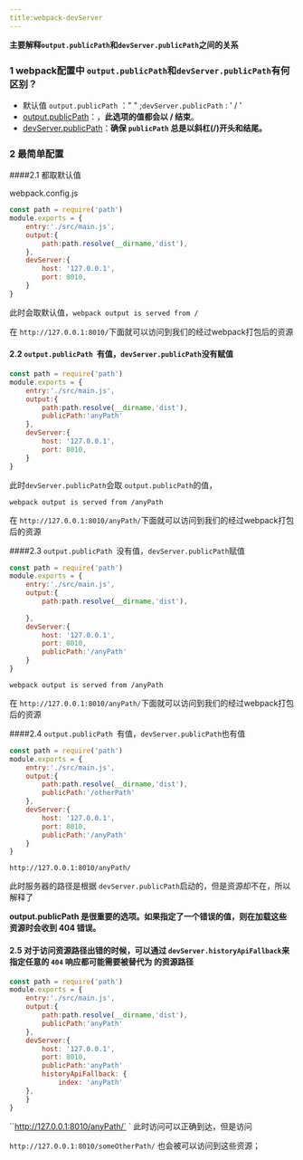 ```yaml
---
title:webpack-devServer
---
```


**主要解释`output.publicPath`和`devServer.publicPath`之间的关系**

### 1 webpack配置中 `output.publicPath`和`devServer.publicPath`有何区别？

* 默认值  `output.publicPath` ：" " ;`devServer.publicPath` : ' / '
* [output.publicPath](https://doc.webpack-china.org/configuration/output/#output-publicpath)：，**此选项的值都会以 / 结束**。
* [devServer.publicPath](https://doc.webpack-china.org/configuration/dev-server/#devserver-publicpath-)：**确保 `publicPath` 总是以斜杠(/)开头和结尾。**

### 2 最简单配置

####2.1 都取默认值

webpack.config.js

```javascript
const path = require('path')
module.exports = {
    entry:'./src/main.js',
    output:{
        path:path.resolve(__dirname,'dist'),
    },
    devServer:{
        host: '127.0.0.1',
    	port: 8010,
    }
}
```

此时会取默认值，`webpack output is served from /`

在 `http://127.0.0.1:8010/`下面就可以访问到我们的经过webpack打包后的资源

#### 2.2 `output.publicPath `有值，`devServer.publicPath`没有赋值

```javascript
const path = require('path')
module.exports = {
    entry:'./src/main.js',
    output:{
        path:path.resolve(__dirname,'dist'),
        publicPath:'anyPath'
    },
    devServer:{
        host: '127.0.0.1',
    	port: 8010,
    }
}
```

此时`devServer.publicPath`会取 `output.publicPath`的值，

`webpack output is served from /anyPath`

在 `http://127.0.0.1:8010/anyPath/`下面就可以访问到我们的经过webpack打包后的资源

####2.3 `output.publicPath `没有值，`devServer.publicPath`赋值

```javascript
const path = require('path')
module.exports = {
    entry:'./src/main.js',
    output:{
        path:path.resolve(__dirname,'dist'),
      
    },
    devServer:{
        host: '127.0.0.1',
    	port: 8010,
        publicPath:'/anyPath'
    }
}
```

`webpack output is served from /anyPath`

在 `http://127.0.0.1:8010/anyPath/`下面就可以访问到我们的经过webpack打包后的资源

####2.4 `output.publicPath `有值，`devServer.publicPath`也有值 

```javascript
const path = require('path')
module.exports = {
    entry:'./src/main.js',
    output:{
        path:path.resolve(__dirname,'dist'),
      	publicPath:'/otherPath'
    },
    devServer:{
        host: '127.0.0.1',
    	port: 8010,
        publicPath:'/anyPath'
    }
}
```

`http://127.0.0.1:8010/anyPath/` 

此时服务器的路径是根据 `devServer.publicPath`启动的，但是资源却不在，所以解释了

**output.publicPath 是很重要的选项。如果指定了一个错误的值，则在加载这些资源时会收到 404 错误。**

#### 2.5 对于访问资源路径出错的时候，可以通过 `devServer.historyApiFallback`来指定任意的 `404` 响应都可能需要被替代为 的资源路径

```javascript
const path = require('path')
module.exports = {
    entry:'./src/main.js',
    output:{
        path:path.resolve(__dirname,'dist'),
      	publicPath:'anyPath'
    },
    devServer:{
        host: '127.0.0.1',
    	port: 8010,
        publicPath:'anyPath'
        historyApiFallback: {
      		index: 'anyPath'
    },
    }
}
```

``http://127.0.0.1:8010/anyPath/`  ` 此时访问可以正确到达，但是访问 

`http://127.0.0.1:8010/someOtherPath/`  也会被可以访问到这些资源；



